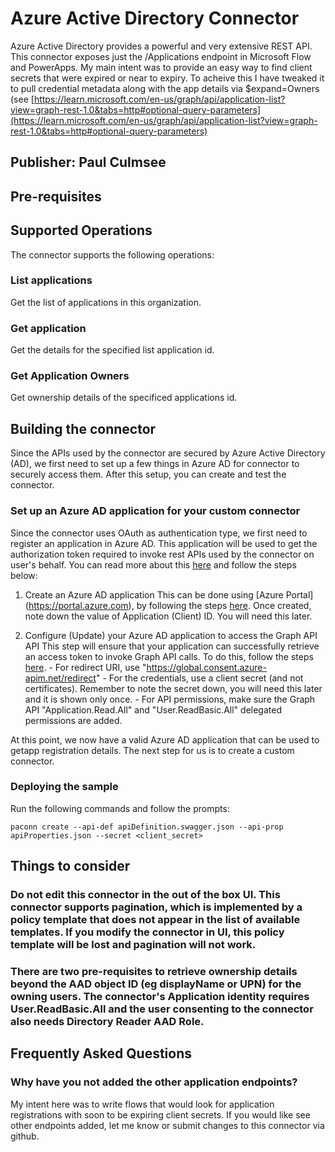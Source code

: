 # Azure Active Directory Connector
Azure Active Directory provides a powerful and very extensive REST API. This connector exposes just the /Applications endpoint in Microsoft Flow and PowerApps. My main intent was to provide an easy way to find client secrets that were expired or near to expiry. To acheive this I have tweaked it to pull credential metadata along with the app details via $expand=Owners (see [https://learn.microsoft.com/en-us/graph/api/application-list?view=graph-rest-1.0&tabs=http#optional-query-parameters](https://learn.microsoft.com/en-us/graph/api/application-list?view=graph-rest-1.0&tabs=http#optional-query-parameters)

## Publisher: Paul Culmsee

## Pre-requisites

## Supported Operations
The connector supports the following operations:

### List applications
Get the list of applications in this organization.

### Get application
Get the details for the specified list application id.

### Get Application Owners
Get ownership details of the specificed applications id.

## Building the connector

Since the APIs used by the connector are secured by Azure Active Directory (AD), we first need to set up a few things in Azure AD for connector to securely access them. After this setup, you can create and test the connector.

### Set up an Azure AD application for your custom connector

Since the connector uses OAuth as authentication type, we first need to register an application in Azure AD. This application will be used to get the authorization token required to invoke rest APIs used by the connector on user's behalf. You can read more about this [here](https://docs.microsoft.com/en-us/azure/active-directory/develop/authentication-scenarios) and follow the steps below:

1. Create an Azure AD application
   This can be done using [Azure Portal] (https://portal.azure.com), by following the steps [here](https://docs.microsoft.com/en-us/azure/active-directory/develop/quickstart-register-app). Once created, note down the value of Application (Client) ID. You will need this later.

2. Configure (Update) your Azure AD application to access the Graph API API
   This step will ensure that your application can successfully retrieve an access token to invoke Graph API calls. To do this, follow the steps [here](https://docs.microsoft.com/en-us/azure/active-directory/develop/quickstart-configure-app-access-web-apis). - For redirect URI, use "https://global.consent.azure-apim.net/redirect" - For the credentials, use a client secret (and not certificates). Remember to note the secret down, you will need this later and it is shown only once. - For API permissions, make sure the Graph API "Application.Read.All" and "User.ReadBasic.All" delegated permissions are added.

At this point, we now have a valid Azure AD application that can be used to getapp registration details. The next step for us is to create a custom connector.

### Deploying the sample

Run the following commands and follow the prompts:

```paconn
paconn create --api-def apiDefinition.swagger.json --api-prop apiProperties.json --secret <client_secret>
```

## Things to consider
### Do not edit this connector in the out of the box UI. This connector supports pagination, which is implemented by a policy template that does not appear in the list of available templates. If you modify the connector in UI, this policy template will be lost and pagination will not work. 

### There are two pre-requisites to retrieve ownership details beyond the AAD object ID (eg displayName or UPN) for the owning users. The connector's Application identity requires User.ReadBasic.All and the user consenting to the connector also needs Directory Reader AAD Role.  

## Frequently Asked Questions
### Why have you not added the other application endpoints?
My intent here was to write flows that would look for application registrations with soon to be expiring client secrets. If you would like see other endpoints added, let me know or submit changes to this connector via github. 

